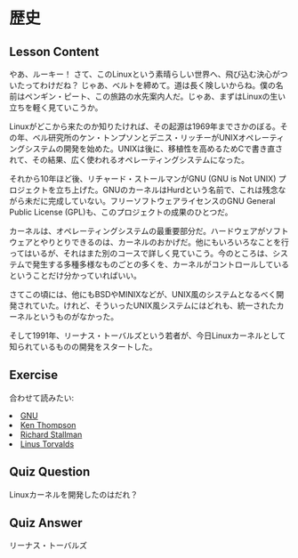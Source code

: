 # 歴史

## Lesson Content

やあ、ルーキー！ さて、このLinuxという素晴らしい世界へ、飛び込む決心がついたってわけだね？ じゃあ、ベルトを締めて。道は長く険しいからね。僕の名前はペンギン・ピート、この旅路の水先案内人だ。じゃあ、まずはLinuxの生い立ちを軽く見ていこうか。

Linuxがどこから来たのか知りたければ、その起源は1969年までさかのぼる。その年、ベル研究所のケン・トンプソンとデニス・リッチーがUNIXオペレーティングシステムの開発を始めた。UNIXは後に、移植性を高めるためCで書き直されて、その結果、広く使われるオペレーティングシステムになった。

それから10年ほど後、リチャード・ストールマンがGNU (GNU is Not UNIX) プロジェクトを立ち上げた。GNUのカーネルはHurdという名前で、これは残念ながら未だに完成していない。フリーソフトウェアライセンスのGNU General Public License (GPL)も、このプロジェクトの成果のひとつだ。

カーネルは、オペレーティングシステムの最重要部分だ。ハードウェアがソフトウェアとやりとりできるのは、カーネルのおかげだ。他にもいろいろなことを行ってはいるが、それはまた別のコースで詳しく見ていこう。今のところは、システムで発生する多種多様なものごとの多くを、カーネルがコントロールしているということだけ分かっていればいい。

さてこの頃には、他にもBSDやMINIXなどが、UNIX風のシステムとなるべく開発されていた。けれど、そういったUNIX風システムにはどれも、統一されたカーネルというものがなかった。

そして1991年、リーナス・トーバルズという若者が、今日Linuxカーネルとして知られているものの開発をスタートした。

## Exercise

合わせて読みたい:
<li><a href='https://www.gnu.org/home.en.html'>GNU</a></li>
<li><a href='https://en.wikipedia.org/wiki/Ken_Thompson'>Ken Thompson</a></li>
<li><a href='https://stallman.org/'>Richard Stallman</a></li>
<li><a href='https://en.wikipedia.org/wiki/Linus_Torvalds'>Linus Torvalds</a></li>

## Quiz Question

Linuxカーネルを開発したのはだれ？

## Quiz Answer

リーナス・トーバルズ
